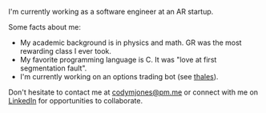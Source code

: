 I'm currently working as a software engineer at an AR startup.

Some facts about me:

- My academic background is in physics and math. GR was the most rewarding class I ever took.
- My favorite programming language is C. It was "love at first segmentation fault".
- I'm currently working on an options trading bot (see [thales](https://github.com/cm-jones/thales)).

Don't hesitate to contact me at codymjones@pm.me or connect with me on [LinkedIn](https://linkedin.com/in/cm-jones) for opportunities to collaborate.
